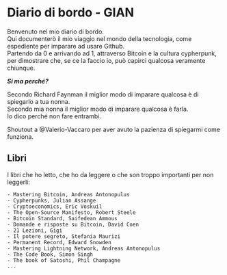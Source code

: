 # Diario di bordo - GIAN

Benvenuto nel mio diario di bordo.  
Qui documenterò il mio viaggio nel mondo della tecnologia, come espediente per imparare ad usare Github.  
Partendo da 0 e arrivando ad 1, attraverso Bitcoin e la cultura cypherpunk, per dimostrare che, 
se ce la faccio io, può capirci qualcosa veramente chiunque.   

***Si ma perché?***

Secondo Richard Faynman il miglior modo di imparare qualcosa è di spiegarlo a tua nonna.  
Secondo mia nonna il miglior modo di imparare qualcosa è farla.  
Io dico perché non fare entrambi.  

Shoutout a @Valerio-Vaccaro per aver avuto la pazienza di spiegarmi come funziona.

## Libri 

I libri che ho letto, che ho da leggere o che son troppo importanti per non leggerli:  

```
- Mastering Bitcoin, Andreas Antonopulus
- Cypherpunks, Julian Assange
- Cryptoeconomics, Eric Voskuil
- The Open-Source Manifesto, Robert Steele
- Bitcoin Standard, Saifedean Ammous
- Domande e risposte su Bitcoin, David Coen
- 21 Lezioni, Gigi
- Il potere segreto, Stefania Maurizi
- Permanent Record, Edward Snowden
- Mastering Lightning Network, Andreas Antonopulus
- The Code Book, Simon Singh
- The book of Satoshi, Phil Champagne
...
```



